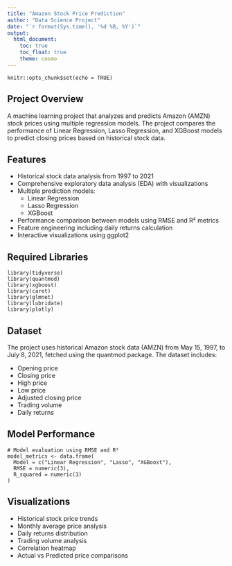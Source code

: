 ```yaml
---
title: "Amazon Stock Price Prediction"
author: "Data Science Project"
date: "`r format(Sys.time(), '%d %B, %Y')`"
output: 
  html_document:
    toc: true
    toc_float: true
    theme: cosmo
---
```


```{r setup, include=FALSE}
knitr::opts_chunk$set(echo = TRUE)
```

## Project Overview

A machine learning project that analyzes and predicts Amazon (AMZN) stock prices using multiple regression models. The project compares the performance of Linear Regression, Lasso Regression, and XGBoost models to predict closing prices based on historical stock data.

## Features

* Historical stock data analysis from 1997 to 2021
* Comprehensive exploratory data analysis (EDA) with visualizations
* Multiple prediction models:
    + Linear Regression
    + Lasso Regression
    + XGBoost
* Performance comparison between models using RMSE and R² metrics
* Feature engineering including daily returns calculation
* Interactive visualizations using ggplot2

## Required Libraries

```{r libraries, eval=FALSE}
library(tidyverse)
library(quantmod)
library(xgboost)
library(caret)
library(glmnet)
library(lubridate)
library(plotly)
```

## Dataset

The project uses historical Amazon stock data (AMZN) from May 15, 1997, to July 8, 2021, fetched using the quantmod package. The dataset includes:

* Opening price
* Closing price
* High price
* Low price
* Adjusted closing price
* Trading volume
* Daily returns

## Model Performance

```{r model-performance, eval=FALSE}
# Model evaluation using RMSE and R²
model_metrics <- data.frame(
  Model = c("Linear Regression", "Lasso", "XGBoost"),
  RMSE = numeric(3),
  R_squared = numeric(3)
)
```

## Visualizations

* Historical stock price trends
* Monthly average price analysis
* Daily returns distribution
* Trading volume analysis
* Correlation heatmap
* Actual vs Predicted price comparisons
